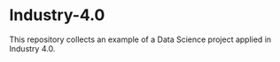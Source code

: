 # Industry-4.0
This repository collects an example of a Data Science project applied in Industry 4.0. 
